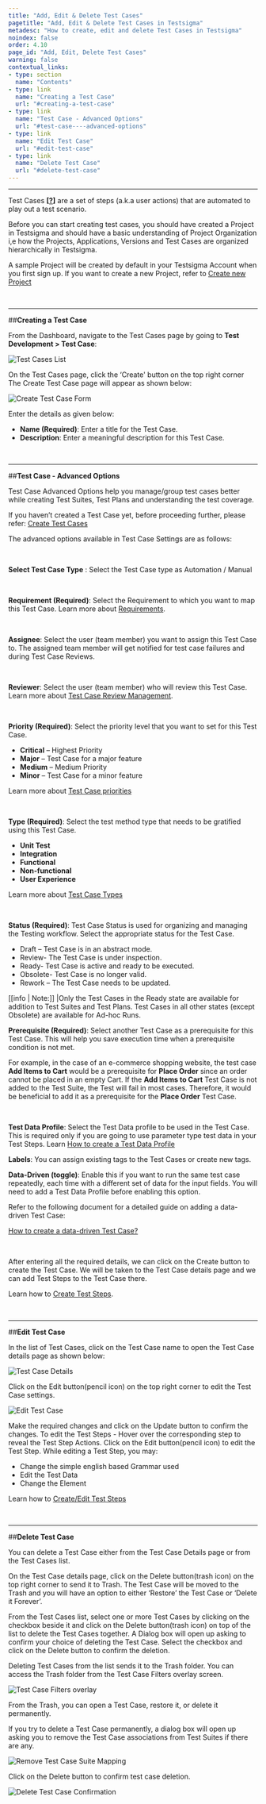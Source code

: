 ```yaml
---
title: "Add, Edit & Delete Test Cases"
pagetitle: "Add, Edit & Delete Test Cases in Testsigma"
metadesc: "How to create, edit and delete Test Cases in Testsigma"
noindex: false
order: 4.10
page_id: "Add, Edit, Delete Test Cases"
warning: false
contextual_links:
- type: section
  name: "Contents"
- type: link
  name: "Creating a Test Case"
  url: "#creating-a-test-case"
- type: link
  name: "Test Case - Advanced Options"
  url: "#test-case----advanced-options"
- type: link
  name: "Edit Test Case"
  url: "#edit-test-case"
- type: link
  name: "Delete Test Case"
  url: "#delete-test-case"
---
```


---

Test Cases **[[?](https://testsigma.com/docs/getting-started/terminology/)]** are a set of steps (a.k.a user actions) that are automated to play out a test scenario.

Before you can start creating test cases,  you should have created a Project in Testsigma and  should have a basic understanding of  Project Organization i,e how the Projects, Applications, Versions and Test Cases are organized hierarchically in Testsigma.

A sample Project will be created by default in your Testsigma Account when you first sign up. If you want to create a new Project, refer to [Create new Project](https://testsigma.com/docs/projects/overview/)

&emsp;

---
##**Creating a Test Case**

From the Dashboard, navigate to the Test Cases page by going to **Test Development > Test Case**:

![Test Cases List](https://docs.testsigma.com/images/step-group/navigate-to-test-case.png)

On the Test Cases page, click the ‘Create' button on the top right corner
The Create Test Case page will appear as shown below:

![Create Test Case Form](https://docs.testsigma.com/images/add-edit-delete/create-test-case-form.png)

Enter the details as given below:
 * **Name (Required)**: Enter a title for the Test Case.
 * **Description**: Enter a meaningful description for this Test Case.

&emsp;

---
##**Test Case  - Advanced Options**

Test Case Advanced Options help you manage/group test cases better while creating Test Suites, Test Plans and understanding the test coverage.

If you haven’t created a Test Case yet, before proceeding further, please refer: [Create Test Cases](https://testsigma.com/docs/test-cases/overview/)

The advanced options available in Test Case Settings are as follows:

&emsp;

 **Select Test Case Type** : Select the Test Case type as Automation / Manual

&emsp;

 **Requirement (Required)**: Select the Requirement to which you want to map this Test Case. Learn more about [Requirements](https://testsigma.com/docs/projects/requirements/).

&emsp;

 **Assignee**: Select the user (team member)  you want to assign this Test Case to.
 The assigned team member will get notified for test case failures and during Test Case Reviews.

&emsp;

 **Reviewer**: Select the user (team member) who will review this Test Case.
 Learn more about [Test Case Review Management](https://testsigma.com/docs/collaboration/test-cases-review-management/).

&emsp;

  **Priority (Required)**: Select the priority level that you want to set for this Test Case. 

  * **Critical** – Highest Priority
  * **Major** – Test Case for a major feature
  * **Medium** – Medium Priority
  * **Minor** – Test Case for a minor feature

Learn more about [Test Case priorities](https://testsigma.com/docs/projects/settings/test-case-priorities/)

&emsp;

**Type (Required)**: Select the test method type that needs to be gratified using this Test Case.

  * **Unit Test**
  * **Integration**
  * **Functional**
  * **Non-functional**
  * **User Experience**

Learn more about [Test Case Types](https://testsigma.com/docs/projects/settings/test-case-types/)

&emsp;

**Status (Required)**: Test Case Status is used for organizing and managing the Testing workflow. Select the appropriate status for the Test Case.
  * Draft – Test Case is in an abstract mode.
  * Review- The Test Case is under inspection.
  * Ready- Test Case is active and ready to be executed.
  * Obsolete- Test Case is no longer valid.
  * Rework – The Test Case needs to be updated.

[[info | Note:]]
|Only the Test Cases in the Ready state are available for addition to Test Suites and Test Plans. Test Cases in all other states (except Obsolete) are available for Ad-hoc Runs.

**Prerequisite (Required)**: Select another Test Case as a prerequisite for this Test Case. This will help you save execution time when a prerequisite condition is not met.

For example, in the case of an e-commerce shopping website, the test case **Add Items to Cart** would be a prerequisite for **Place Order** since an order cannot be placed in an empty Cart. If the **Add Items to Cart** Test Case is not added to the Test Suite, the Test will fail in most cases. Therefore, it would be beneficial to add it as a prerequisite for the **Place Order** Test Case.

&emsp;

**Test Data Profile**: Select the Test Data profile to be used in the Test Case. This is required only if you are going to use parameter type test data in your Test Steps.
Learn [How to create a Test Data Profile](https://testsigma.com/docs/test-data/create-data-profiles/)

**Labels**: You can assign existing tags to the Test Cases or create new tags.

**Data-Driven (toggle)**: Enable this if you want to run the same test case repeatedly, each time with a different set of data for the input fields. You will need to add a Test Data Profile before enabling this option.

Refer to the following document for a detailed guide on adding a data-driven Test Case:

[How to create a data-driven Test Case?](https://testsigma.com/tutorials/test-cases/data-driven-testing/)

&emsp;

After entering all the required details, we can click on the Create button to create the Test Case. We will be taken to the Test Case details page and we can add Test Steps to the Test Case there.

Learn how to [Create Test Steps](https://testsigma.com/docs/test-cases/step-types/overview/).

&emsp;

---
##**Edit Test Case**

In the list of Test Cases, click on the Test Case name to open the Test Case details page as shown below:

![Test Case Details](https://docs.testsigma.com/images/add-edit-delete/test-case-details-edit-test-case.png)

Click on the Edit button(pencil icon) on the top right corner to edit the Test Case settings. 

![Edit Test Case](https://docs.testsigma.com/images/add-edit-delete/edit-test-case-form.png)

Make the required changes and click on the Update button to confirm the changes.
To edit the Test Steps - Hover over the corresponding step to reveal the Test Step Actions. Click on the Edit button(pencil icon) to edit the Test Step. While editing a Test Step, you may:
  * Change the simple english based Grammar used
  * Edit the Test Data
  * Change the Element

Learn how to [Create/Edit Test Steps](https://testsigma.com/docs/test-cases/create-steps-nl/overview/)

&emsp;

---
##**Delete Test Case**

You can delete a Test Case either from the Test Case Details page or from the Test Cases list.

On the Test Case details page, click on the Delete button(trash icon) on the top right corner to send it to Trash. The Test Case will be moved to the Trash and you will have an option to either ‘Restore’ the Test Case or ‘Delete it Forever’.

From the Test Cases list, select one or more Test Cases by clicking on the checkbox beside it and click on the Delete button(trash icon) on top of the list to delete the Test Cases together.
A Dialog box will open up asking to confirm your choice of deleting the Test Case. Select the checkbox and click on the Delete button to confirm the deletion.

Deleting Test Cases from the list sends it to the Trash folder. You can access the Trash folder from the Test Case Filters overlay screen.

![Test Case Filters overlay](https://docs.testsigma.com/images/add-edit-delete/test-case-filters1.png)

From the Trash, you can open a Test Case, restore it, or delete it permanently.

If you try to delete a Test Case permanently, a dialog box will open up asking you to remove the Test Case associations from Test Suites if there are any.

![Remove Test Case Suite Mapping](https://docs.testsigma.com/images/add-edit-delete/remove-test-case-suite-mapping1.png)

Click on the Delete button to confirm test case deletion.

![Delete Test Case Confirmation](https://docs.testsigma.com/images/add-edit-delete/confirm-delete-test-case1.png)















